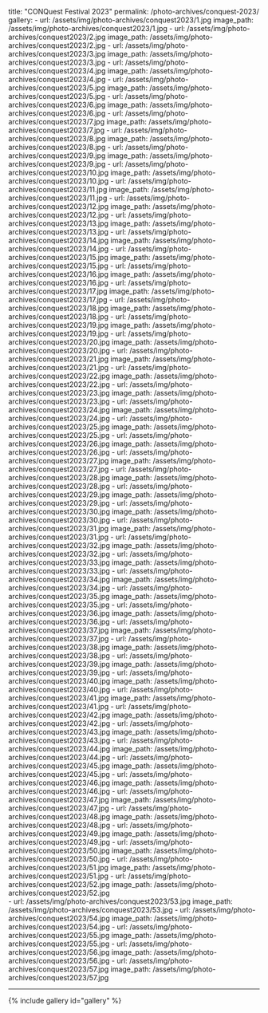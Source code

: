 title: "CONQuest Festival 2023"
permalink: /photo-archives/conquest-2023/
gallery:
    - url: /assets/img/photo-archives/conquest2023/1.jpg
      image_path: /assets/img/photo-archives/conquest2023/1.jpg
    - url: /assets/img/photo-archives/conquest2023/2.jpg
      image_path: /assets/img/photo-archives/conquest2023/2.jpg
    - url: /assets/img/photo-archives/conquest2023/3.jpg
      image_path: /assets/img/photo-archives/conquest2023/3.jpg
    - url: /assets/img/photo-archives/conquest2023/4.jpg
      image_path: /assets/img/photo-archives/conquest2023/4.jpg
    - url: /assets/img/photo-archives/conquest2023/5.jpg
      image_path: /assets/img/photo-archives/conquest2023/5.jpg
    - url: /assets/img/photo-archives/conquest2023/6.jpg
      image_path: /assets/img/photo-archives/conquest2023/6.jpg
    - url: /assets/img/photo-archives/conquest2023/7.jpg
      image_path: /assets/img/photo-archives/conquest2023/7.jpg
    - url: /assets/img/photo-archives/conquest2023/8.jpg
      image_path: /assets/img/photo-archives/conquest2023/8.jpg
    - url: /assets/img/photo-archives/conquest2023/9.jpg
      image_path: /assets/img/photo-archives/conquest2023/9.jpg
    - url: /assets/img/photo-archives/conquest2023/10.jpg
      image_path: /assets/img/photo-archives/conquest2023/10.jpg
    - url: /assets/img/photo-archives/conquest2023/11.jpg
      image_path: /assets/img/photo-archives/conquest2023/11.jpg
    - url: /assets/img/photo-archives/conquest2023/12.jpg
      image_path: /assets/img/photo-archives/conquest2023/12.jpg
    - url: /assets/img/photo-archives/conquest2023/13.jpg
      image_path: /assets/img/photo-archives/conquest2023/13.jpg
    - url: /assets/img/photo-archives/conquest2023/14.jpg
      image_path: /assets/img/photo-archives/conquest2023/14.jpg
    - url: /assets/img/photo-archives/conquest2023/15.jpg
      image_path: /assets/img/photo-archives/conquest2023/15.jpg
    - url: /assets/img/photo-archives/conquest2023/16.jpg
      image_path: /assets/img/photo-archives/conquest2023/16.jpg
    - url: /assets/img/photo-archives/conquest2023/17.jpg
      image_path: /assets/img/photo-archives/conquest2023/17.jpg
    - url: /assets/img/photo-archives/conquest2023/18.jpg
      image_path: /assets/img/photo-archives/conquest2023/18.jpg
    - url: /assets/img/photo-archives/conquest2023/19.jpg
      image_path: /assets/img/photo-archives/conquest2023/19.jpg
    - url: /assets/img/photo-archives/conquest2023/20.jpg
      image_path: /assets/img/photo-archives/conquest2023/20.jpg
    - url: /assets/img/photo-archives/conquest2023/21.jpg
      image_path: /assets/img/photo-archives/conquest2023/21.jpg
    - url: /assets/img/photo-archives/conquest2023/22.jpg
      image_path: /assets/img/photo-archives/conquest2023/22.jpg
    - url: /assets/img/photo-archives/conquest2023/23.jpg
      image_path: /assets/img/photo-archives/conquest2023/23.jpg
    - url: /assets/img/photo-archives/conquest2023/24.jpg
      image_path: /assets/img/photo-archives/conquest2023/24.jpg
    - url: /assets/img/photo-archives/conquest2023/25.jpg
      image_path: /assets/img/photo-archives/conquest2023/25.jpg
    - url: /assets/img/photo-archives/conquest2023/26.jpg
      image_path: /assets/img/photo-archives/conquest2023/26.jpg
    - url: /assets/img/photo-archives/conquest2023/27.jpg
      image_path: /assets/img/photo-archives/conquest2023/27.jpg
    - url: /assets/img/photo-archives/conquest2023/28.jpg
      image_path: /assets/img/photo-archives/conquest2023/28.jpg
    - url: /assets/img/photo-archives/conquest2023/29.jpg
      image_path: /assets/img/photo-archives/conquest2023/29.jpg
    - url: /assets/img/photo-archives/conquest2023/30.jpg
      image_path: /assets/img/photo-archives/conquest2023/30.jpg
    - url: /assets/img/photo-archives/conquest2023/31.jpg
      image_path: /assets/img/photo-archives/conquest2023/31.jpg
    - url: /assets/img/photo-archives/conquest2023/32.jpg
      image_path: /assets/img/photo-archives/conquest2023/32.jpg
    - url: /assets/img/photo-archives/conquest2023/33.jpg
      image_path: /assets/img/photo-archives/conquest2023/33.jpg
    - url: /assets/img/photo-archives/conquest2023/34.jpg
      image_path: /assets/img/photo-archives/conquest2023/34.jpg
    - url: /assets/img/photo-archives/conquest2023/35.jpg
      image_path: /assets/img/photo-archives/conquest2023/35.jpg
    - url: /assets/img/photo-archives/conquest2023/36.jpg
      image_path: /assets/img/photo-archives/conquest2023/36.jpg
    - url: /assets/img/photo-archives/conquest2023/37.jpg
      image_path: /assets/img/photo-archives/conquest2023/37.jpg
    - url: /assets/img/photo-archives/conquest2023/38.jpg
      image_path: /assets/img/photo-archives/conquest2023/38.jpg
    - url: /assets/img/photo-archives/conquest2023/39.jpg
      image_path: /assets/img/photo-archives/conquest2023/39.jpg
    - url: /assets/img/photo-archives/conquest2023/40.jpg
      image_path: /assets/img/photo-archives/conquest2023/40.jpg
    - url: /assets/img/photo-archives/conquest2023/41.jpg
      image_path: /assets/img/photo-archives/conquest2023/41.jpg
    - url: /assets/img/photo-archives/conquest2023/42.jpg
      image_path: /assets/img/photo-archives/conquest2023/42.jpg
    - url: /assets/img/photo-archives/conquest2023/43.jpg
      image_path: /assets/img/photo-archives/conquest2023/43.jpg
    - url: /assets/img/photo-archives/conquest2023/44.jpg
      image_path: /assets/img/photo-archives/conquest2023/44.jpg
    - url: /assets/img/photo-archives/conquest2023/45.jpg
      image_path: /assets/img/photo-archives/conquest2023/45.jpg
    - url: /assets/img/photo-archives/conquest2023/46.jpg
      image_path: /assets/img/photo-archives/conquest2023/46.jpg
    - url: /assets/img/photo-archives/conquest2023/47.jpg
      image_path: /assets/img/photo-archives/conquest2023/47.jpg
    - url: /assets/img/photo-archives/conquest2023/48.jpg
      image_path: /assets/img/photo-archives/conquest2023/48.jpg
    - url: /assets/img/photo-archives/conquest2023/49.jpg
      image_path: /assets/img/photo-archives/conquest2023/49.jpg
    - url: /assets/img/photo-archives/conquest2023/50.jpg
      image_path: /assets/img/photo-archives/conquest2023/50.jpg
    - url: /assets/img/photo-archives/conquest2023/51.jpg
      image_path: /assets/img/photo-archives/conquest2023/51.jpg
    - url: /assets/img/photo-archives/conquest2023/52.jpg
      image_path: /assets/img/photo-archives/conquest2023/52.jpg      
    - url: /assets/img/photo-archives/conquest2023/53.jpg
      image_path: /assets/img/photo-archives/conquest2023/53.jpg
    - url: /assets/img/photo-archives/conquest2023/54.jpg
      image_path: /assets/img/photo-archives/conquest2023/54.jpg
    - url: /assets/img/photo-archives/conquest2023/55.jpg
      image_path: /assets/img/photo-archives/conquest2023/55.jpg
    - url: /assets/img/photo-archives/conquest2023/56.jpg
      image_path: /assets/img/photo-archives/conquest2023/56.jpg
    - url: /assets/img/photo-archives/conquest2023/57.jpg
      image_path: /assets/img/photo-archives/conquest2023/57.jpg

---

{% include gallery id="gallery" %}
